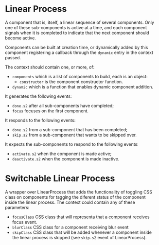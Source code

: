 # Linear Process
A component that is, itself, a linear sequence of several components.  Only one of
these sub-components is active at a time, and each component signals when it is
completed to indicate that the next component should become active.

Components can be built at creation time, or dynamically added by this component
registering a callback through the `dynamic` entry in the context passed.

The context should contain one, or more, of:

* `components` which is a list of components to build, each is an object:
  * `constructor` is the component constructor function.
* `dynamic` which is a function that enables dynamic component addition.

It generates the following events:
* `done.s2` after all sub-components have completed;
* `focus` focuses on the first component.

It responds to the following events:
* `done.s2` from a sub-component that has been completed;
* `skip.s2` from a sub-component that wants to be skipped over.

It expects the sub-components to respond to the following events:
* `activate.s2` when the component is made active;
* `deactivate.s2` when the component is made inactive.

# Switchable Linear Process

A wrapper over LinearProcess that adds the functionality of toggling CSS 
class on components for tagging the diferent status of the component inside the 
linear process. The context could contain any of these parameters:

* `focusClass` CSS class that will representa that a component receives focus event.
* `blurClass` CSS class for a component receiving blur event
* `skipClass` CSS class that will be added whenever a component inside the linear 
process is skipped (see `skip.s2` event of LinearProcess).